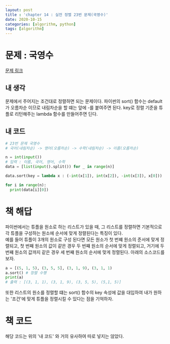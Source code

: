 ```yaml
---
layout: post
title : 'chapter 14 : 실전 정렬 23번 문제(국영수)'
date: 2020-10-15
categories: [algorithm, python]
tags: [algorithm]
---
```

# 문제 : 국영수
[문제 링크](https://www.acmicpc.net/problem/10825)

## 내 생각
문제에서 주어지는 조건대로 정렬하면 되는 문제이다. 파이썬의 sort() 함수는 default가 오름차순 이므로 내림차순을 할 떄는 앞에 -를 붙여주면 된다. key로 정렬 기준을 튜플로 리턴해주는 lambda 함수를 만들어주면 딘다.

## 내 코드
```python
# 23번 문제 국영수
# 국어(내림차순) -> 영어(오름차순) -> 수학(내림차순) -> 이름(오름차순)

n = int(input())
# 입력 : 이름, 국어, 영어, 수학
data = [list(input().split()) for _ in range(n)]

data.sort(key = lambda x : (-int(x[1]), int(x[2]), -int(x[3]), x[0]))

for i in range(n):
  print(data[i][0])
```

# 책 해답
파이썬에서는 튜플을 원소로 하는 리스트가 있을 때, 그 리스트를 정렬하면 기본적으로 각 튜플을 구성하는 원소에 순서에 맞게 정렬된다는 특징이 있다.   
예를 들어 튜플이 3개의 원소로 구성 된다면 모든 원소가 첫 번쨰 원소의 준서에 맞게 정렬되고, 첫 번째 원소의 값이 같은 경우 두 번쨰 원소의 순서에 맞게 정렬되고, 거기에 두 번쨰 원소의 값까지 같은 경우 세 번쨰 원소의 순서에 맞게 정렬된다. 아래의 소스코드를 보자.   
```python
a = [(5, 1, 5), (3, 5, 5], (3, 1, 9), (3, 1, 1)
a.sort() # 정렬 수행
print(a)
# 출력 : [(3, 1, 1), (3, 1, 9), (3, 5, 5), (5,1, 5)]
```
또한 리스트의 원소를 정렬할 떄는 sort() 함수의 key 속성에 값을 대입하여 내가 원하는 '조건'에 맞게 튜플을 정렬시킬 수 있다는 점을 기억하자.

# 책 코드
해당 코드는 위의 '내 코드' 와 거의 유사하여 따로 넣지는 않았다.
